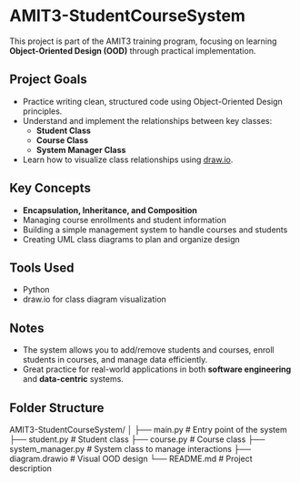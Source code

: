 # AMIT3-StudentCourseSystem

This project is part of the AMIT3 training program, focusing on learning **Object-Oriented Design (OOD)** through practical implementation.

## Project Goals

- Practice writing clean, structured code using Object-Oriented Design principles.
- Understand and implement the relationships between key classes:
  - **Student Class**
  - **Course Class**
  - **System Manager Class**
- Learn how to visualize class relationships using [draw.io](https://draw.io/).

## Key Concepts

- **Encapsulation, Inheritance, and Composition**
- Managing course enrollments and student information
- Building a simple management system to handle courses and students
- Creating UML class diagrams to plan and organize design

## Tools Used

- Python 
- draw.io for class diagram visualization

## Notes

- The system allows you to add/remove students and courses, enroll students in courses, and manage data efficiently.
- Great practice for real-world applications in both **software engineering** and **data-centric** systems.

## Folder Structure

AMIT3-StudentCourseSystem/
│
├── main.py # Entry point of the system
├── student.py # Student class
├── course.py # Course class
├── system_manager.py # System class to manage interactions
├── diagram.drawio # Visual OOD design
└── README.md # Project description
